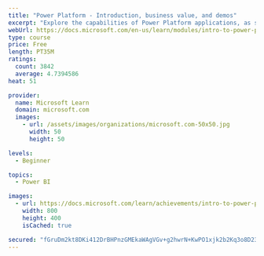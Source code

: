 ```yaml
---
title: "Power Platform - Introduction, business value, and demos"
excerpt: "Explore the capabilities of Power Platform applications, as seen in demonstrations and customer case studies."
webUrl: https://docs.microsoft.com/en-us/learn/modules/intro-to-power-platform-mba/
type: course
price: Free
length: PT35M
ratings:
  count: 3842
  average: 4.7394586
heat: 51

provider:
  name: Microsoft Learn
  domain: microsoft.com
  images:
    - url: /assets/images/organizations/microsoft.com-50x50.jpg
      width: 50
      height: 50

levels:
  - Beginner

topics:
  - Power BI

images:
  - url: https://docs.microsoft.com/learn/achievements/intro-to-power-platform-social.png
    width: 800
    height: 400
    isCached: true

secured: "fGruDm2kt8DKi412DrBHPnzGMEkaWAgVGv+g2hwrN+KwPO1xjk2b2Kq3o8D23UXbK1Nz0qGkFP4jYK7lWb4EMtWmUUq74uCTaSkxxF2ifq+3zxf6t9zB/iLoDP9BEMbXR2L6nEID+kuAJ62VkCaqec+eI1yrZoeSbjFk4zYHQmr+m3cQqdg3u0V8ffl5YhzuaFKcRH2V4Ev0ukfD755KCR2yOIbCM/hjPjqXwb6LXQHwFZCnKeHLrLftKePUcY3Aj0aaB+taQb0XzdMRmND4gdUSetdiRDvnBzDXjds9QBV2xOAS63KLEJvZ0LZmrWJLGxw4GASpD+9sE6xpkzhucwFH+F+vjOSCridEHN0FPH+v12iF1N8BzOH9a9THvo7p12N9F0WEKMxGNT3GSUk7+1ZhH+wlTGBdWn+wllGUk1Y=;eCFQ0kJ7tbY2crEoPqxEOQ=="
---
```


